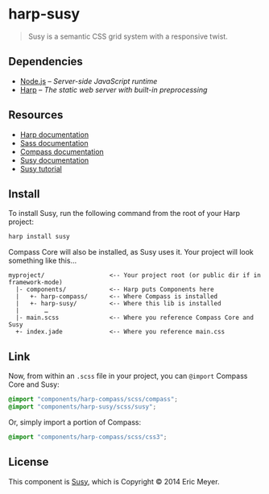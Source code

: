 # harp-susy

> Susy is a semantic CSS grid system with a responsive twist.

## Dependencies

* [Node.js](http://nodejs.org/) – _Server-side JavaScript runtime_
* [Harp](http://harpjs.com/) – _The static web server with built-in preprocessing_

## Resources

* [Harp documentation](http://harpjs.com/docs)
* [Sass documentation](http://sass-lang.com/documentation/file.SASS_REFERENCE.html)
* [Compass documentation](http://compass-style.org/reference/compass/)
* [Susy documentation](http://susy.oddbird.net)
* [Susy tutorial](http://susy.oddbird.net/guides/getting-started/)

## Install

To install Susy, run the following command from the root of your Harp project:

```bash
harp install susy
```

Compass Core will also be installed, as Susy uses it. Your project will look something like this…

```
myproject/                  <-- Your project root (or public dir if in framework-mode)
  |- components/            <-- Harp puts Components here
  |   +- harp-compass/      <-- Where Compass is installed
  |   +- harp-susy/         <-- Where this lib is installed
  |       …
  |- main.scss              <-- Where you reference Compass Core and Susy 
  +- index.jade             <-- Where you reference main.css
```

## Link

Now, from within an `.scss` file in your project, you can `@import` Compass Core and Susy:

```scss
@import "components/harp-compass/scss/compass";
@import "components/harp-susy/scss/susy";
```

Or, simply import a portion of Compass:

```scss
@import "components/harp-compass/scss/css3";
```

## License

This component is [Susy](https://github.com/ericam/susy), which is Copyright © 2014 Eric Meyer.